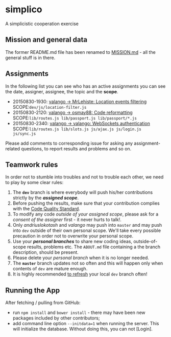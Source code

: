 # simplico
A simplicistic cooperation exercise

## Mission and general data
The former README.md file has been renamed to [MISSION.md](MISSION.md) - all
the general stuff is in there.

## Assignments
In the following list you can see who has an active assignments you can see the
date, assigner, assignee, the topic and the **scope**.

* 20150830-1930: [valango -> MrLehiste: Location events filtering](https://github.com/valango/simplico/issues/23)
<br>SCOPE:`dev/js/location-filter.js`
* 20150830-2120: [valango -> osmay88: Code reformatting](https://github.com/valango/simplico/issues/24)
<br>SCOPE:`lib/routes.js lib/passport.js lib/passport/*.js`
* 20150830-2340: [valango -> valango: WebSockets authentication](https://github.com/valango/simplico/issues/25)
<br>SCOPE:`lib/routes.js lib/slots.js js/ajax.js js/login.js js/sync.js`

Please add comments to corresponding issue for asking any assignment-related
questions, to report results and problems and so on.

## Teamwork rules
In order not to stumble into troubles and not to trouble each other, we need
to play by some clear rules:

1. The **`dev`** branch is where everybody will push his/her contributions strictly
by the ***assigned scope***.
1. Before pushing the results, make sure that your contribution complies with
the [Code Quality Standard](https://github.com/valango/simplico/wiki/C2:-Code-Quality-Standard).
1. To modify any code *outside of your assigned scope*, please ask for
a *consent of the assigner* first - it never hurts to talk!.
1. Only *andriuslokotash* and *valango* may push into `master` and may push into
`dev` outside of their own personal scope. We'll take every possible
precaution in order not to overwrite your personal scope.
1. Use your ***personal branches*** to share new coding ideas,
outside-of-scope results, problems etc. The `ABOUT.md` file containing a
the branch description, should be present.
1. Please delete your *personal branch* when it is no longer needed.
1. The **`master`** branch updates not so often and this will happen only when
contents of `dev` are mature enough.
1. It is highly recommended
[to refresh](https://github.com/valango/simplico/wiki/M9:-On-Git-:-Co-operating#refreshing-the-dev-branch)
your local `dev` branch often!

## Running the App
After fetching / pulling from GitHub:

- run `npm install` and `bower install` - there may have been new packages
included by other contributors;
- add command line option `--initdata=1` when running the server. This will
initialize the database. Without doing this, you can not [Login].
